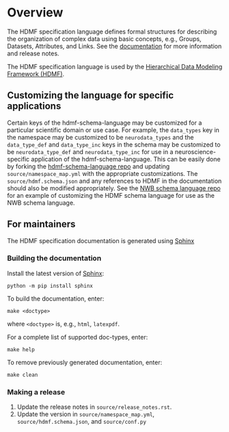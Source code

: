 # Overview

The HDMF specification language defines formal structures for describing the organization of complex data using basic
concepts, e.g., Groups, Datasets, Attributes, and Links. See the
[documentation](http://hdmf-schema-language.readthedocs.io/) for more information and release notes.

The HDMF specification language is used by the
[Hierarchical Data Modeling Framework (HDMF)](https://github.com/hdmf-dev/hdmf).

## Customizing the language for specific applications

Certain keys of the hdmf-schema-language may be customized for a particular scientific domain or use case. For example,
the `data_types` key in the namespace may be customized to be `neurodata_types` and the
`data_type_def` and `data_type_inc` keys in the schema may be customized to be `neurodata_type_def`
and `neurodata_type_inc` for use in a neuroscience-specific application of the hdmf-schema-language. This can be
easily done by forking the [hdmf-schema-language repo](https://github.com/hdmf-dev/hdmf-schema-language)
and updating `source/namespace_map.yml` with the appropriate customizations. The `source/hdmf.schema.json` and any
references to HDMF in the documentation should also be modified appropriately. See the [NWB schema language repo](https://github.com/NeurodataWithoutBorders/nwb-schema-language) for an example of customizing the HDMF schema language
for use as the NWB schema language.

## For maintainers

The HDMF specification documentation is generated using [Sphinx](http://www.sphinx-doc.org/en/stable/index.html)

### Building the documentation

Install the latest version of [Sphinx](http://www.sphinx-doc.org/en/stable/index.html):
```
python -m pip install sphinx
```

To build the documentation, enter:
```
make <doctype>
```
where `<doctype>` is, e.g., `html`, `latexpdf`.

For a complete list of supported doc-types, enter:
```
make help
```

To remove previously generated documentation, enter:
```
make clean
```

### Making a release

1. Update the release notes in `source/release_notes.rst`.
2. Update the version in `source/namespace_map.yml`, `source/hdmf.schema.json`, and `source/conf.py`
